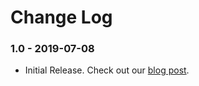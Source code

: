 Change Log
==========

### 1.0 - 2019-07-08

* Initial Release. Check out our [blog post](https://cesium.com/blog/2019/07/08/blender-addon/).
